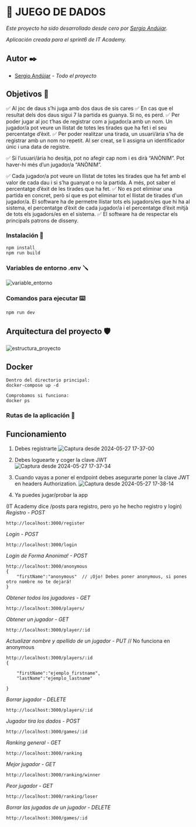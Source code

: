 # 🎲 JUEGO DE DADOS 

_Este proyecto ha sido desarrollado desde cero por [Sergio Andújar](https://github.com/sergioab7)._

_Aplicación creada para el sprint6 de IT Academy._

## Autor ✒️

* [Sergio Andújar](https://github.com/sergioab7) - *Todo el proyecto*

## Objetivos 🎯

✅ Al joc de daus s’hi juga amb dos daus de sis cares
✅ En cas que el resultat dels dos daus sigui 7 la partida es guanya. Si no, es perd.
✅ Per poder jugar al joc t’has de registrar com a jugador/a amb un nom. Un jugador/a pot veure un llistat de totes les tirades que ha fet i el seu percentatge d’èxit.
✅ Per poder realitzar una tirada, un usuari/ària s’ha de registrar amb un nom no repetit. Al ser creat, se li assigna un identificador únic i una data de registre.

✅ Si l’usuari/ària ho desitja, pot no afegir cap nom i es dirà “ANÒNIM”. Pot haver-hi més d’un jugador/a “ANÒNIM”.

✅ Cada jugador/a pot veure un llistat de totes les tirades que ha fet amb el valor de cada dau i si s’ha guanyat o no la partida. A més, pot saber el percentatge d’èxit de les tirades que ha fet.
✅ No es pot eliminar una partida en concret, però sí que es pot eliminar tot el llistat de tirades d'un jugador/a. El software ha de permetre llistar tots els jugadors/es que hi ha al sistema, el percentatge d’èxit de cada jugador/a i el percentatge d’èxit mitjà de tots els jugadors/es en el sistema.
✅ El software ha de respectar els principals patrons de disseny.

### Instalación 🔧
```
npm install
npm run build
```

### Variables de entorno .env 🪛

![variable_entorno](https://github.com/sergioab7/sprint6.1-dados/assets/10132565/d4c94709-33ad-476c-b6c9-383bf981b338)

### Comandos para ejecutar ⌨️

```
npm run dev

```

## Arquitectura del proyecto 🛡

![estructura_proyecto](https://github.com/sergioab7/sprint6.1-dados/assets/10132565/38fe816d-c6d3-4c8e-9a70-6e496300f247)

## Docker

```
Dentro del directorio principal:
docker-compose up -d

Comprobamos si funciona:
docker ps
```

### Rutas de la aplicación 🚏

## Funcionamiento
1. Debes registrarte
   ![Captura desde 2024-05-27 17-37-00](https://github.com/sergioab7/sprint6.1-dados/assets/10132565/0c889a67-6b6c-4009-9f20-a1f4acec3cd6)

2. Debes loguearte y coger la clave JWT
   ![Captura desde 2024-05-27 17-37-34](https://github.com/sergioab7/sprint6.1-dados/assets/10132565/96ba6406-7ec6-4b58-a192-1317e5179dce)

3. Cuando vayas a poner el endpoint debes asegurarte poner la clave JWT en headers Authorization.
![Captura desde 2024-05-27 17-38-14](https://github.com/sergioab7/sprint6.1-dados/assets/10132565/5fc04c3d-082f-4dd6-a7ca-6488166d05ad)

4. Ya puedes jugar/probar la app

   
(IT Academy dice /posts para registro, pero yo he hecho registro y login)
_Registro - POST_
```
http://localhost:3000/register
```
_Login - POST_
```
http://localhost:3000/login
```


_Login de Forma Anonima! - POST_
```
http://localhost:3000/anonymous
{
	"firstName":"anonymous"  // ¡Ojo! Debes poner anonymous, si pones otro nombre no te dejará!
}
```


_Obtener todos los jugadores - GET_
```
http://localhost:3000/players/
```
_Obtener un jugador - GET_
```
http://localhost:3000/player/:id
```
_Actualizar nombre y apellido de un jugador - PUT_  // No funciona en anonymous
```
http://localhost:3000/players/:id
{
   
	"firstName":"ejemplo_firstname",
	"lastName":"ejemplo_lastname"

}
```
_Borrar jugador - DELETE_
```
http://localhost:3000/players/:id
```
_Jugador tira los dados - POST_
```
http://localhost:3000/games/:id
```
_Ranking general - GET_
```
http://localhost:3000/ranking
```
_Mejor jugador - GET_
```
http://localhost:3000/ranking/winner
```
_Peor jugador - GET_
```
http://localhost:3000/ranking/loser
```
_Borrar las jugadas de un jugador - DELETE_
```
http://localhost:3000/games/:id
```

